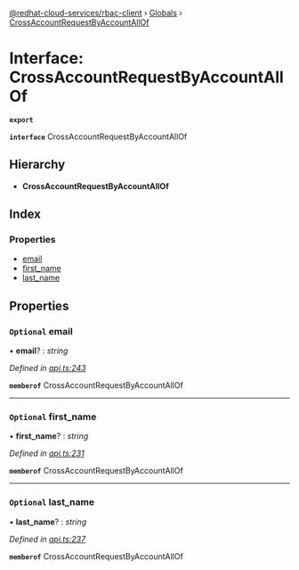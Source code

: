 [@redhat-cloud-services/rbac-client](../README.md) › [Globals](../globals.md) › [CrossAccountRequestByAccountAllOf](crossaccountrequestbyaccountallof.md)

# Interface: CrossAccountRequestByAccountAllOf

**`export`** 

**`interface`** CrossAccountRequestByAccountAllOf

## Hierarchy

* **CrossAccountRequestByAccountAllOf**

## Index

### Properties

* [email](crossaccountrequestbyaccountallof.md#optional-email)
* [first_name](crossaccountrequestbyaccountallof.md#optional-first_name)
* [last_name](crossaccountrequestbyaccountallof.md#optional-last_name)

## Properties

### `Optional` email

• **email**? : *string*

*Defined in [api.ts:243](https://github.com/RedHatInsights/javascript-clients/blob/master/packages/rbac/api.ts#L243)*

**`memberof`** CrossAccountRequestByAccountAllOf

___

### `Optional` first_name

• **first_name**? : *string*

*Defined in [api.ts:231](https://github.com/RedHatInsights/javascript-clients/blob/master/packages/rbac/api.ts#L231)*

**`memberof`** CrossAccountRequestByAccountAllOf

___

### `Optional` last_name

• **last_name**? : *string*

*Defined in [api.ts:237](https://github.com/RedHatInsights/javascript-clients/blob/master/packages/rbac/api.ts#L237)*

**`memberof`** CrossAccountRequestByAccountAllOf
